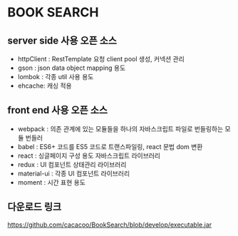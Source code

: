 # BOOK SEARCH

## server side 사용 오픈 소스
- httpClient : RestTemplate 요청 client pool 생성, 커넥션 관리
- gson : json data object mapping 용도
- lombok : 각종 util 사용 용도
- ehcache: 캐싱 적용

## front end 사용 오픈 소스
- webpack : 의존 관계에 있는 모듈들을 하나의 자바스크립트 파일로 번들링하는 모듈 번들러
- babel : ES6+ 코드를 ES5 코드로 트랜스파일링, react 문법 dom 변환
- react : 싱글페이지 구성 용도 자바스크립트 라이브러리
- redux : UI 컴포넌트 상태관리 라이브러리
- material-ui : 각종 UI 컴포넌트 라이브러리
- moment : 시간 표현 용도

## 다운로드 링크
https://github.com/cacacoo/BookSearch/blob/develop/executable.jar



